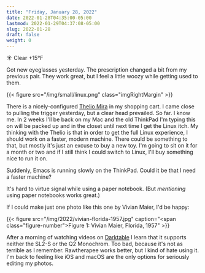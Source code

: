 ```yaml
---
title: "Friday, January 28, 2022"
date: 2022-01-28T04:35:00-05:00
lastmod: 2022-01-29T04:37:08-05:00
slug: 2022-01-28
draft: false
weight: 0
---
```


☀️   Clear +15°F

Got new eyeglasses yesterday. The prescription changed a bit from my previous pair. They work great, but I feel a little woozy while getting used to them.

{{< figure src="/img/small/linux.png" class="imgRightMargin" >}}

There is a nicely-configured [Thelio Mira](https://system76.com/desktops/thelio-mira) in my shopping cart. I came close to pulling the trigger yesterday, but a clear head prevailed. So far. I know me. In 2 weeks I'll be back on my Mac and the old ThinkPad I'm typing this on will be packed up and in the closet until next time I get the Linux itch. My thinking with the Thelio is that in order to get the full Linux experience, I should work on a faster, modern machine. There could be something to that, but mostly it's just an excuse to buy a new toy. I'm going to sit on it for a month or two and if I still think I could switch to Linux, I'll buy something nice to run it on.

Suddenly, Emacs is running slowly on the ThinkPad. Could it be that I need a faster machine?

It's hard to virtue signal while using a paper notebook. (But _mentioning_ using paper notebooks works great.)

If I could make just one photo like this one by Vivian Maier, I'd be happy:

{{< figure src="/img/2022/vivian-florida-1957.jpg" caption="<span class=\"figure-number\">Figure 1: </span>Vivian Maier, Florida, 1957" >}}

After a morning of watching videos on [Darktable](https://www.darktable.org) I learn that it supports neither the SL2-S or the Q2 Monochrom. Too bad, because it's not as terrible as I remember. Rawtherapee works better, but I kind of hate using it. I'm back to feeling like iOS and macOS are the only options for seriously editing my photos.

[//]: # "Exported with love from a post written in Org mode"
[//]: # "- https://github.com/kaushalmodi/ox-hugo"
